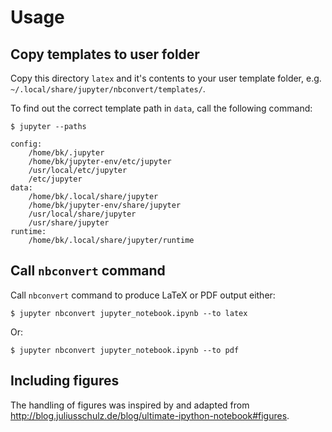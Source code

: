 # Usage

## Copy templates to user folder

Copy this directory `latex` and it's contents to your user template folder, e.g. `~/.local/share/jupyter/nbconvert/templates/`.

To find out the correct template path in `data`, call the following command:

```
$ jupyter --paths

config:
    /home/bk/.jupyter
    /home/bk/jupyter-env/etc/jupyter
    /usr/local/etc/jupyter
    /etc/jupyter
data:
    /home/bk/.local/share/jupyter
    /home/bk/jupyter-env/share/jupyter
    /usr/local/share/jupyter
    /usr/share/jupyter
runtime:
    /home/bk/.local/share/jupyter/runtime
```

## Call `nbconvert` command

Call `nbconvert` command to produce LaTeX or PDF output either:

```
$ jupyter nbconvert jupyter_notebook.ipynb --to latex
```

Or:

```
$ jupyter nbconvert jupyter_notebook.ipynb --to pdf
```

## Including figures

The handling of figures was inspired by and adapted from http://blog.juliusschulz.de/blog/ultimate-ipython-notebook#figures.
